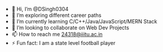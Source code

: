 - 👋 Hi, I’m @DSingh0304
- 👀 I’m exploring different career paths
- 🌱 I’m currently learning C/C++/Java/JavaScript/MERN Stack
- 💞️ I’m looking to collaborate on Web Dev Projects
- 📫 How to reach me 24318@iiitu.ac.in 
- ⚡ Fun fact: I am a state level football player

